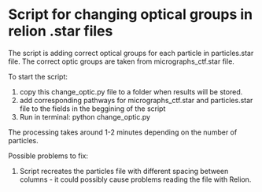 # Script for changing optical groups in relion .star files

The script is adding correct optical groups for each particle in particles.star file. 
The correct optic groups are taken from micrographs_ctf.star file.

To start the script: 
1) copy this change_optic.py file to a folder when results will be stored.
2) add corresponding pathways for micrographs_ctf.star and particles.star file to the fields in the beggining of the script
3) Run in terminal: python change_optic.py

The processing takes around 1-2 minutes depending on the number of particles.

Possible problems to fix:
1) Script recreates the particles file with different spacing between columns - it could possibly cause problems reading the file with Relion.
